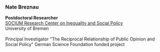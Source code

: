 ### Nate Breznau

**Postdoctoral Researcher** <br>
[SOCIUM Research Center on Inequality and Social Policy](https://www.socium.uni-bremen.de/home/en/) <br>
University of Bremen <br>
<br>
Principal Investigator
"The Reciprocal Relationship of Public Opinion and Social Policy"
German Science Foundation funded project
